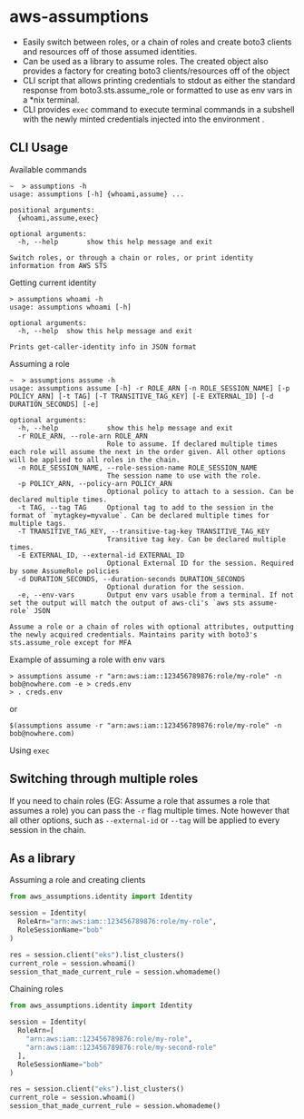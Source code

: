 # aws-assumptions

* Easily switch between roles, or a chain of roles and create boto3 clients and resources off of those assumed identities.
* Can be used as a library to assume roles. The created object also provides a factory for creating boto3 clients/resources off of the object
* CLI script that allows printing credentials to stdout as either the standard response from boto3.sts.assume_role or formatted to use as env vars in a *nix terminal.
* CLI provides `exec` command to execute terminal commands in a subshell with the newly minted credentials injected into the environment
.

## CLI Usage

Available commands
```
~  > assumptions -h
usage: assumptions [-h] {whoami,assume} ...

positional arguments:
  {whoami,assume,exec}

optional arguments:
  -h, --help       show this help message and exit

Switch roles, or through a chain or roles, or print identity information from AWS STS
```

Getting current identity
```
> assumptions whoami -h
usage: assumptions whoami [-h]

optional arguments:
  -h, --help  show this help message and exit

Prints get-caller-identity info in JSON format
```

Assuming a role
```
~  > assumptions assume -h
usage: assumptions assume [-h] -r ROLE_ARN [-n ROLE_SESSION_NAME] [-p POLICY_ARN] [-t TAG] [-T TRANSITIVE_TAG_KEY] [-E EXTERNAL_ID] [-d DURATION_SECONDS] [-e]

optional arguments:
  -h, --help            show this help message and exit
  -r ROLE_ARN, --role-arn ROLE_ARN
                        Role to assume. If declared multiple times each role will assume the next in the order given. All other options will be applied to all roles in the chain.
  -n ROLE_SESSION_NAME, --role-session-name ROLE_SESSION_NAME
                        The session name to use with the role.
  -p POLICY_ARN, --policy-arn POLICY_ARN
                        Optional policy to attach to a session. Can be declared multiple times.
  -t TAG, --tag TAG     Optional tag to add to the session in the format of `mytagkey=myvalue`. Can be declared multiple times for multiple tags.
  -T TRANSITIVE_TAG_KEY, --transitive-tag-key TRANSITIVE_TAG_KEY
                        Transitive tag key. Can be declared multiple times.
  -E EXTERNAL_ID, --external-id EXTERNAL_ID
                        Optional External ID for the session. Required by some AssumeRole policies
  -d DURATION_SECONDS, --duration-seconds DURATION_SECONDS
                        Optional duration for the session.
  -e, --env-vars        Output env vars usable from a terminal. If not set the output will match the output of aws-cli's `aws sts assume-role` JSON

Assume a role or a chain of roles with optional attributes, outputting the newly acquired credentials. Maintains parity with boto3's sts.assume_role except for MFA
```

Example of assuming a role with env vars
```
> assumptions assume -r "arn:aws:iam::123456789876:role/my-role" -n bob@nowhere.com -e > creds.env
> . creds.env
```

or

```
$(assumptions assume -r "arn:aws:iam::123456789876:role/my-role" -n bob@nowhere.com)
```

Using `exec`



## Switching through multiple roles
If you need to chain roles (EG: Assume a role that assumes a role that assumes a role) you can pass the `-r` flag multiple times.
Note however that all other options, such as `--external-id` or `--tag` will be applied to every session in the chain.

## As a library

Assuming a role and creating clients
```python
from aws_assumptions.identity import Identity

session = Identity(
  RoleArn="arn:aws:iam::123456789876:role/my-role",
  RoleSessionName="bob"
)

res = session.client("eks").list_clusters()
current_role = session.whoami()
session_that_made_current_rule = session.whomademe()
```

Chaining roles

```python
from aws_assumptions.identity import Identity

session = Identity(
  RoleArn=[
    "arn:aws:iam::123456789876:role/my-role",
    "arn:aws:iam::123456789876:role/my-second-role"
  ],
  RoleSessionName="bob"
)

res = session.client("eks").list_clusters()
current_role = session.whoami()
session_that_made_current_rule = session.whomademe()
```

